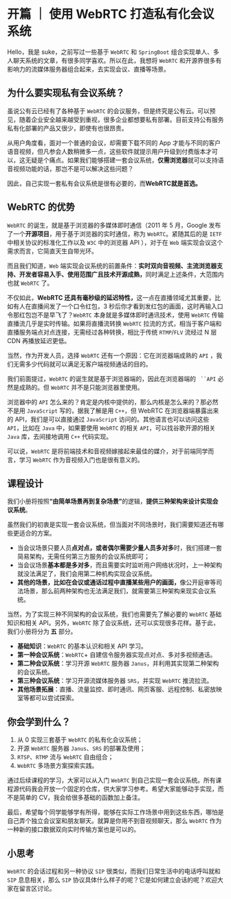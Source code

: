 # 开篇 ｜ 使用 WebRTC 打造私有化会议系统

Hello，我是 suke，之前写过一些基于 `WebRTC` 和 `SpringBoot` 组合实现单人、多人聊天系统的文章，有很多同学喜欢。所以在此，我想将 `WebRTC` 和开源界很多有影响力的流媒体服务器组合起来，去实现会议、直播等场景。

## 为什么要实现私有会议系统？

虽说公有云已经有了各种基于 `WebRTC` 的会议服务，但是终究是公有云。可以预见，随着企业安全越来越受到重视，很多企业都想要私有部署。目前支持公有服务私有化部署的产品又很少，即使有也很昂贵。

从用户角度看，面对一个普通的会议，却需要下载不同的 App 才能与不同的客户语音视频，但凡参会人数稍微多一点，这些软件就提示用户升级到付费版本才可以，这无疑是个痛点。如果我们能够搭建一套会议系统，<strong>仅需浏览器</strong>就可以支持语音视频功能的话，那岂不是可以解决这些问题？

因此，自己实现一套私有会议系统是很有必要的，而<strong>WebRTC</strong><strong>就是首选。</strong>

## WebRTC 的优势

`WebRTC` 的诞生，就是基于浏览器的多媒体即时通信（2011 年 5 月，Google 发布了一个<strong>开源项目</strong>，用于基于浏览器的实时通信，称为 `WebRTC`。紧随其后的是 `IETF` 中相关协议的标准化工作以及 `W3C` 中的浏览器 API ），对于在 `Web` 端实现会议这个需求而言，它简直天生自带光环。

而且我们知道，`Web` 端实现会议系统的前置条件：<strong>实时双向音视频、主流浏览器支持、开发者容易入手、使用范围广且技术开源成熟，</strong>同时满足上述条件，大范围内也就 `WebRTC` 了。

不仅如此，<strong>WebRTC</strong><strong> 还具有</strong><strong>毫秒级的延迟特性</strong><strong>，</strong>这一点在直播领域尤其重要，比如有人在直播间发了一个口令红包，3 秒后你才看到发红包的画面，这时再输入口令那红包岂不是早飞了？`WebRTC` 本身就是多媒体即时通讯技术，使用 `WebRTC` 传输直播流几乎是实时传输。如果将直播流转换 `WebRTC` 拉流的方式，相当于客户端和直播服务端点对点连接，无需经过各种转换，相比于传统 `RTMP`/`FLV` 流经过 N 层 CDN 再播放延迟更低。

当然，作为开发人员，选择 `WebRTC` 还有一个原因：它在浏览器端成熟的 `API` ，我们无需多少代码就可以满足无客户端视频通话的目的。

我们前面提过，`WebRTC` 的诞生就是基于浏览器端的，因此在浏览器端的 ` ``API` 必然是成熟的。但 `WebRTC` 并不是只能浏览器里使用。

浏览器中的 `API` 怎么来的？肯定是内核中提供的，那么内核是怎么来的？那必然不是用 `JavaScript` 写的，据我了解是用 `C++`，但 WebRTC 在浏览器端暴露出来的 API，我们是可以直接通过 `JavaScript` 访问的。其他语言也可以访问这些 `API`，比如在 `Java` 中，如果要使用 `WebRTC` 的相关 `API`，可以找谷歌开源的相关 `Java` 库，去间接地调用 `C++` 代码实现。

可以说，`WebRTC` 是将前端技术和音视频嫁接起来最佳的媒介，对于前端同学而言，学习 `WebRTC` 作为音视频入门也是很有意义的。

## 课程设计

我们小册将按照<strong>“</strong><strong>由简单场景再到复杂场景</strong><strong>”</strong>的逻辑，<strong>提供三种架构来设计实现会议系统</strong>。

虽然我们的初衷是实现一套会议系统，但当面对不同场景时，我们需要知道还有哪些更适合的方案。

- 当会议场景只要人员<strong>点对点，或者偶尔需要少量人员多对多</strong>时，我们搭建一套简易架构，无需任何第三方服务的会议系统即可；
- 当会议场景<strong>基本都是多对多</strong>，而且需要实时监听用户网络状况时，上一种架构就没法满足了，我们会用第二种机构实现会议系统。
- <strong>其他的场景，比如</strong><strong>在</strong><strong>会议</strong><strong>或通话过程中直播某些用户的画面，</strong>像公开庭审等司法场景，那么前两种架构也无法满足我们，就需要第三种架构来现实会议系统。

当然，为了实现三种不同架构的会议系统，我们也需要先了解必要的 `WebRTC` 基础知识和相关 API。另外，`WebRTC` 除了会议系统，还可以实现很多花样。基于此，我们小册将分为<strong> 五</strong> 部分。

- <strong>基础知识</strong>：`WebRTC` 的基本认识和相关 API 学习。
- <strong>第一种会议系统</strong>：`WebRTC`+ 自建信令服务器实现点对点、多对多视频通话。
- <strong>第二种会议系统</strong>：学习开源 `WebRTC` 服务器 `Janus`，并利用其实现第二种架构的会议系统。
- <strong>第三种会议系统</strong>：学习开源流媒体服务器 `SRS`，并实现 `WebRTC` 推流拉流。
- <strong>其他场景拓展</strong>：直播、流量监控、即时通讯、网页客服、远程控制、私密放映室等都可以尝试探索。

## 你会学到什么？

1. 从 0 实现三套基于 `WebRTC` 的私有化会议系统；
2. 开源 `WebRTC` 服务器 `Janus`、`SRS` 的部署及使用；
3. `RTSP`、`RTMP` 流与 `WebRTC` 自由组合；
4. `WebRTC` 多场景方案探索实践。

通过后续课程的学习，大家可以从入门 `WebRTC` 到自己实现一套会议系统。所有课程源代码我会开放一个固定的仓库，供大家学习参考。希望大家能够动手实现，而不是简单的 CV，我会给很多基础的函数加上备注。

最后，希望每个同学能够学有所得，能够在实际工作场景中用到这些东西，哪怕是自己弄个独立会议室和朋友聊天。就算是你用不到音视频聊天，那么 `WebRTC` 作为一种新的接口数据双向实时传输方案也是可以的。

## 小思考

`WebRTC` 的会话过程和另一种协议 `SIP` 很类似，而我们日常生活中的电话呼叫就和 `SIP` 息息相关，那么 `SIP` 协议具体什么样子的呢？它是如何建立会话的呢？欢迎大家在留言区讨论。